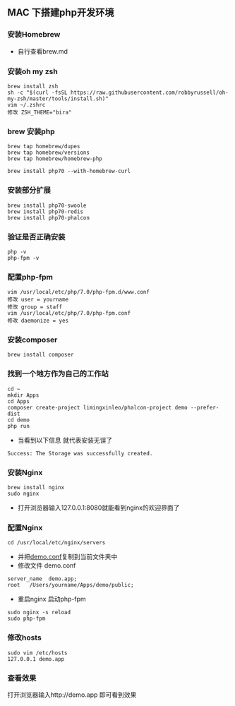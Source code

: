 ## MAC 下搭建php开发环境

### 安装Homebrew
* 自行查看brew.md

### 安装oh my zsh
~~~
brew install zsh
sh -c "$(curl -fsSL https://raw.githubusercontent.com/robbyrussell/oh-my-zsh/master/tools/install.sh)"
vim ~/.zshrc
修改 ZSH_THEME="bira"
~~~

### brew 安装php
~~~
brew tap homebrew/dupes  
brew tap homebrew/versions  
brew tap homebrew/homebrew-php  

brew install php70 --with-homebrew-curl
~~~

### 安装部分扩展
~~~
brew install php70-swoole
brew install php70-redis
brew install php70-phalcon
~~~

### 验证是否正确安装
~~~
php -v
php-fpm -v
~~~

### 配置php-fpm
~~~
vim /usr/local/etc/php/7.0/php-fpm.d/www.conf
修改 user = yourname
修改 group = staff
vim /usr/local/etc/php/7.0/php-fpm.conf
修改 daemonize = yes
~~~

### 安装composer
~~~
brew install composer
~~~

### 找到一个地方作为自己的工作站
~~~
cd ~
mkdir Apps
cd Apps
composer create-project limingxinleo/phalcon-project demo --prefer-dist
cd demo
php run 
~~~
* 当看到以下信息 就代表安装无误了
~~~
Success: The Storage was successfully created. 
~~~

### 安装Nginx
~~~
brew install nginx
sudo nginx
~~~
* 打开浏览器输入127.0.0.1:8080就能看到nginx的欢迎界面了

### 配置Nginx
~~~
cd /usr/local/etc/nginx/servers
~~~
* 并把[demo.conf](http://7xrqhy.com1.z0.glb.clouddn.com/phalcon.conf)复制到当前文件夹中
* 修改文件 demo.conf
~~~
server_name  demo.app;
root   /Users/yourname/Apps/demo/public;
~~~
* 重启nginx 启动php-fpm
~~~
sudo nginx -s reload
sudo php-fpm
~~~

### 修改hosts
~~~
sudo vim /etc/hosts
127.0.0.1 demo.app
~~~

### 查看效果
打开浏览器输入http://demo.app 即可看到效果

